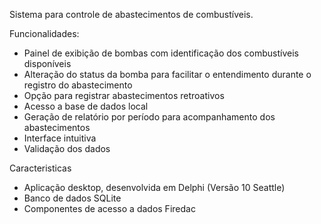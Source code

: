 Sistema para controle de abastecimentos de combustíveis.

Funcionalidades:

- Painel de exibição de bombas com identificação dos combustíveis disponíveis
- Alteração do status da bomba para facilitar o entendimento durante o registro do abastecimento
- Opção para registrar abastecimentos retroativos
- Acesso a base de dados local
- Geração de relatório por período para acompanhamento dos abastecimentos
- Interface intuitiva
- Validação dos dados

Caracteristicas

- Aplicação desktop, desenvolvida em Delphi (Versão 10 Seattle)
- Banco de dados SQLite
- Componentes de acesso a dados Firedac
